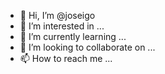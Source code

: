 - 👋 Hi, I’m @joseigo
- 👀 I’m interested in ...
- 🌱 I’m currently learning ...
- 💞️ I’m looking to collaborate on ...
- 📫 How to reach me ...

<!---
joseigo/joseigo is a ✨ special ✨ repository because its `README.md` (this file) appears on your GitHub profile.
You can click the Preview link to take a look at your changes.
--->
